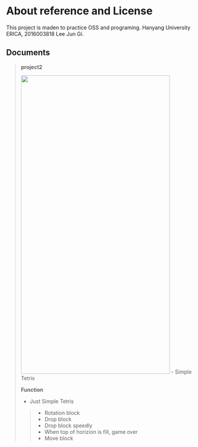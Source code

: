 About reference and License
===========================
This project is maden to practice OSS and programing.
Hanyang University ERICA, 2016003818 Lee Jun Gi.

Documents
---------

> **project2**
>
>  <img src="http://i64.tinypic.com/amphq8.png" height = "800" width = "400">
> - Simple Tetris
>
> **Function**
> - Just Simple Tetris
> > - Rotation block
> > - Drop block
> > - Drop block speedly
> > - When top of horizion is fill, game over
> > - Move block

